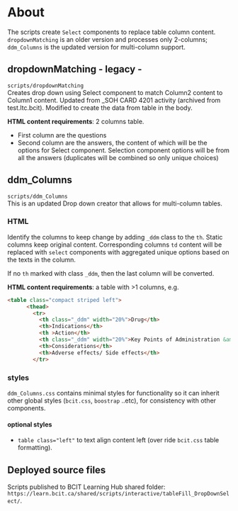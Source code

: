 # About

The scripts create `Select` components to replace table column content.  
`dropdownMatching` is an older version and processes only 2-columns; `ddm_Columns` is the updated version for multi-column support. 

## dropdownMatching - legacy -

`scripts/dropdownMatching`  
Creates drop down using Select component to match Column2 content to Column1 content.
Updated from _SOH CARD 4201 activity (archived from test.ltc.bcit).  Modified to create the data from table in the body.

**HTML content requirements**: 2 columns table.  

- First column are the questions
- Second column are the answers, the content of which will be the options for Select component. 
Selection component options will be from all the answers (duplicates will be combined so only unique choices)

## ddm_Columns

`scripts/ddm_Columns`  
This is an updated Drop down creator that allows for multi-column tables.  

### HTML

Identify the columns to keep change by adding `_ddm` class to the `th`. Static columns keep original content. Corresponding columns `td` content will be replaced with `select` components with aggregated unique options based on the texts in the column.

If no `th` marked with class `_ddm`, then the last column will be converted.

**HTML content requirements**: a table with >1 columns, e.g.

```html
<table class="compact striped left">
      <thead>
        <tr>
          <th class="_ddm" width="20%">Drug</th>
          <th>Indications</th>
          <th >Action</th>
          <th class="_ddm" width="20%">Key Points of Administration &amp; Mode of Administration</th>
          <th>Considerations</th>
          <th>Adverse effects/ Side effects</th>     
        </tr>
```

### styles

`ddm_Columns.css` contains minimal styles for functionality so it can inherit other global styles (`bcit.css`, `boostrap` ..etc), for consistency with other components.

#### optional styles

- `table class="left"` to text align content left (over ride `bcit.css` table formatting).

## Deployed source files

Scripts published to BCIT Learning Hub shared folder: `https://learn.bcit.ca/shared/scripts/interactive/tableFill_DropDownSelect/`.
